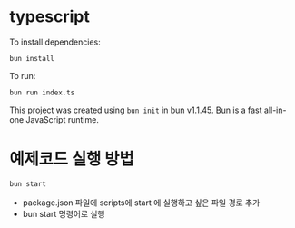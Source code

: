 # typescript

To install dependencies:

```bash
bun install
```

To run:

```bash
bun run index.ts
```

This project was created using `bun init` in bun v1.1.45. [Bun](https://bun.sh) is a fast all-in-one JavaScript runtime.


# 예제코드 실행 방법
```bash
bun start
```
- package.json 파일에 scripts에 start 에 실행하고 싶은 파일 경로 추가
- bun start 명령어로 실행
